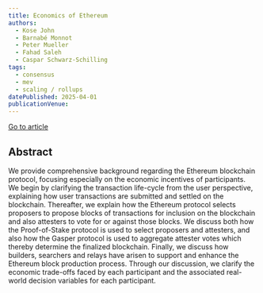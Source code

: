 ```yaml
---
title: Economics of Ethereum
authors:
  - Kose John
  - Barnabé Monnot
  - Peter Mueller
  - Fahad Saleh
  - Caspar Schwarz-Schilling
tags:
  - consensus
  - mev
  - scaling / rollups
datePublished: 2025-04-01
publicationVenue:
---
```


[Go to article](https://papers.ssrn.com/sol3/papers.cfm?abstract_id=4783695)

## Abstract

We provide comprehensive background regarding the Ethereum blockchain protocol, focusing especially on the economic incentives of participants. We begin by clarifying the transaction life-cycle from the user perspective, explaining how user transactions are submitted and settled on the blockchain. Thereafter, we explain how the Ethereum protocol selects proposers to propose blocks of transactions for inclusion on the blockchain and also attesters to vote for or against those blocks. We discuss both how the Proof-of-Stake protocol is used to select proposers and attesters, and also how the Gasper protocol is used to aggregate attester votes which thereby determine the finalized blockchain. Finally, we discuss how builders, searchers and relays have arisen to support and enhance the Ethereum block production process. Through our discussion, we clarify the economic trade-offs faced by each participant and the associated real-world decision variables for each participant.
